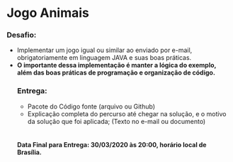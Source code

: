 <h1>Jogo Animais</h1>

<h3>Desafio:</h3>
<ul>
 <li>Implementar um jogo igual ou similar ao enviado por e-mail, obrigatoriamente em linguagem JAVA e suas boas práticas.</li>
<li><b> O importante dessa implementação é manter a lógica do exemplo, além das boas práticas de programação e organização de código.</b></li>
 </u>

<h3>Entrega:</h3>
<ul>
 <li> Pacote do Código fonte (arquivo ou Github)</li>
 <li> Explicação completa do percurso até chegar na solução, e o motivo da solução que foi aplicada; (Texto no e-mail ou documento)</li></br> 
</ul>
<h4>Data Final para Entrega: 30/03/2020 às 20:00, horário local de Brasília.</4>
